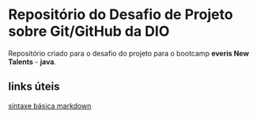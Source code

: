 # Repositório do Desafio de Projeto sobre Git/GitHub da DIO
Repositório criado para o desafio do projeto para o bootcamp **everis New Talents** - **java**.

## links úteis
[sintaxe básica markdown](https://www.markdownguide.org/basic-syntax)

